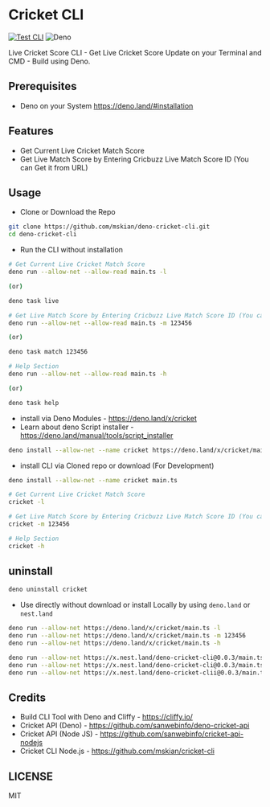 # Cricket CLI

[![Test CLI](https://github.com/mskian/deno-cricket-cli/actions/workflows/test.yml/badge.svg)](https://github.com/mskian/deno-cricket-cli/actions/workflows/test.yml)
![Deno](https://img.shields.io/badge/Deno-464647?style=for-the-badge&logo=deno&logoColor=white)

Live Cricket Score CLI - Get Live Cricket Score Update on your Terminal and
CMD - Build using Deno.

## Prerequisites

- Deno on your System <https://deno.land/#installation>

## Features

- Get Current Live Cricket Match Score
- Get Live Match Score by Entering Cricbuzz Live Match Score ID (You can Get it
  from URL)

## Usage

- Clone or Download the Repo

```sh
git clone https://github.com/mskian/deno-cricket-cli.git
cd deno-cricket-cli
```

- Run the CLI without installation

```sh
# Get Current Live Cricket Match Score
deno run --allow-net --allow-read main.ts -l

(or)

deno task live

# Get Live Match Score by Entering Cricbuzz Live Match Score ID (You can Get it from URL)
deno run --allow-net --allow-read main.ts -m 123456

(or)

deno task match 123456

# Help Section
deno run --allow-net --allow-read main.ts -h

(or)

deno task help
```

- install via Deno Modules - <https://deno.land/x/cricket>
- Learn about deno Script installer -
  <https://deno.land/manual/tools/script_installer>

```sh
deno install --allow-net --name cricket https://deno.land/x/cricket/main.ts
```

- install CLI via Cloned repo or download (For Development)

```sh
deno install --allow-net --name cricket main.ts
```

```sh
# Get Current Live Cricket Match Score
cricket -l

# Get Live Match Score by Entering Cricbuzz Live Match Score ID (You can Get it from URL)
cricket -m 123456

# Help Section
cricket -h
```

## uninstall

```sh
deno uninstall cricket
```

- Use directly without download or install Locally by using `deno.land` or
  `nest.land`

```sh
deno run --allow-net https://deno.land/x/cricket/main.ts -l
deno run --allow-net https://deno.land/x/cricket/main.ts -m 123456
deno run --allow-net https://deno.land/x/cricket/main.ts -h
```

```sh
deno run --allow-net https://x.nest.land/deno-cricket-cli@0.0.3/main.ts -l
deno run --allow-net https://x.nest.land/deno-cricket-cli@0.0.3/main.ts -m 123456
deno run --allow-net https://x.nest.land/deno-cricket-clii@0.0.3/main.ts -h
```

## Credits

- Build CLI Tool with Deno and Cliffy - <https://cliffy.io/>
- Cricket API (Deno) - <https://github.com/sanwebinfo/deno-cricket-api>
- Cricket API (Node JS) - <https://github.com/sanwebinfo/cricket-api-nodejs>
- Cricket CLI Node.js - <https://github.com/mskian/cricket-cli>

## LICENSE

MIT
